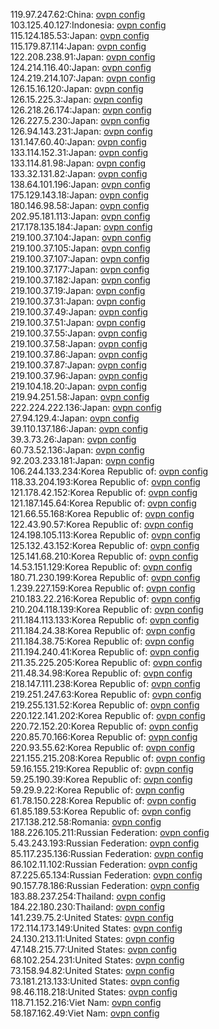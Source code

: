 119.97.247.62:China: [ovpn config](vpn/119_97_247_62.ovpn)  
103.125.40.127:Indonesia: [ovpn config](vpn/103_125_40_127.ovpn)  
115.124.185.53:Japan: [ovpn config](vpn/115_124_185_53.ovpn)  
115.179.87.114:Japan: [ovpn config](vpn/115_179_87_114.ovpn)  
122.208.238.91:Japan: [ovpn config](vpn/122_208_238_91.ovpn)  
124.214.116.40:Japan: [ovpn config](vpn/124_214_116_40.ovpn)  
124.219.214.107:Japan: [ovpn config](vpn/124_219_214_107.ovpn)  
126.15.16.120:Japan: [ovpn config](vpn/126_15_16_120.ovpn)  
126.15.225.3:Japan: [ovpn config](vpn/126_15_225_3.ovpn)  
126.218.26.174:Japan: [ovpn config](vpn/126_218_26_174.ovpn)  
126.227.5.230:Japan: [ovpn config](vpn/126_227_5_230.ovpn)  
126.94.143.231:Japan: [ovpn config](vpn/126_94_143_231.ovpn)  
131.147.60.40:Japan: [ovpn config](vpn/131_147_60_40.ovpn)  
133.114.152.31:Japan: [ovpn config](vpn/133_114_152_31.ovpn)  
133.114.81.98:Japan: [ovpn config](vpn/133_114_81_98.ovpn)  
133.32.131.82:Japan: [ovpn config](vpn/133_32_131_82.ovpn)  
138.64.101.196:Japan: [ovpn config](vpn/138_64_101_196.ovpn)  
175.129.143.18:Japan: [ovpn config](vpn/175_129_143_18.ovpn)  
180.146.98.58:Japan: [ovpn config](vpn/180_146_98_58.ovpn)  
202.95.181.113:Japan: [ovpn config](vpn/202_95_181_113.ovpn)  
217.178.135.184:Japan: [ovpn config](vpn/217_178_135_184.ovpn)  
219.100.37.104:Japan: [ovpn config](vpn/219_100_37_104.ovpn)  
219.100.37.105:Japan: [ovpn config](vpn/219_100_37_105.ovpn)  
219.100.37.107:Japan: [ovpn config](vpn/219_100_37_107.ovpn)  
219.100.37.177:Japan: [ovpn config](vpn/219_100_37_177.ovpn)  
219.100.37.182:Japan: [ovpn config](vpn/219_100_37_182.ovpn)  
219.100.37.19:Japan: [ovpn config](vpn/219_100_37_19.ovpn)  
219.100.37.31:Japan: [ovpn config](vpn/219_100_37_31.ovpn)  
219.100.37.49:Japan: [ovpn config](vpn/219_100_37_49.ovpn)  
219.100.37.51:Japan: [ovpn config](vpn/219_100_37_51.ovpn)  
219.100.37.55:Japan: [ovpn config](vpn/219_100_37_55.ovpn)  
219.100.37.58:Japan: [ovpn config](vpn/219_100_37_58.ovpn)  
219.100.37.86:Japan: [ovpn config](vpn/219_100_37_86.ovpn)  
219.100.37.87:Japan: [ovpn config](vpn/219_100_37_87.ovpn)  
219.100.37.96:Japan: [ovpn config](vpn/219_100_37_96.ovpn)  
219.104.18.20:Japan: [ovpn config](vpn/219_104_18_20.ovpn)  
219.94.251.58:Japan: [ovpn config](vpn/219_94_251_58.ovpn)  
222.224.222.136:Japan: [ovpn config](vpn/222_224_222_136.ovpn)  
27.94.129.4:Japan: [ovpn config](vpn/27_94_129_4.ovpn)  
39.110.137.186:Japan: [ovpn config](vpn/39_110_137_186.ovpn)  
39.3.73.26:Japan: [ovpn config](vpn/39_3_73_26.ovpn)  
60.73.52.136:Japan: [ovpn config](vpn/60_73_52_136.ovpn)  
92.203.233.181:Japan: [ovpn config](vpn/92_203_233_181.ovpn)  
106.244.133.234:Korea Republic of: [ovpn config](vpn/106_244_133_234.ovpn)  
118.33.204.193:Korea Republic of: [ovpn config](vpn/118_33_204_193.ovpn)  
121.178.42.152:Korea Republic of: [ovpn config](vpn/121_178_42_152.ovpn)  
121.187.145.64:Korea Republic of: [ovpn config](vpn/121_187_145_64.ovpn)  
121.66.55.168:Korea Republic of: [ovpn config](vpn/121_66_55_168.ovpn)  
122.43.90.57:Korea Republic of: [ovpn config](vpn/122_43_90_57.ovpn)  
124.198.105.113:Korea Republic of: [ovpn config](vpn/124_198_105_113.ovpn)  
125.132.43.152:Korea Republic of: [ovpn config](vpn/125_132_43_152.ovpn)  
125.141.68.210:Korea Republic of: [ovpn config](vpn/125_141_68_210.ovpn)  
14.53.151.129:Korea Republic of: [ovpn config](vpn/14_53_151_129.ovpn)  
180.71.230.199:Korea Republic of: [ovpn config](vpn/180_71_230_199.ovpn)  
1.239.227.159:Korea Republic of: [ovpn config](vpn/1_239_227_159.ovpn)  
210.183.22.216:Korea Republic of: [ovpn config](vpn/210_183_22_216.ovpn)  
210.204.118.139:Korea Republic of: [ovpn config](vpn/210_204_118_139.ovpn)  
211.184.113.133:Korea Republic of: [ovpn config](vpn/211_184_113_133.ovpn)  
211.184.24.38:Korea Republic of: [ovpn config](vpn/211_184_24_38.ovpn)  
211.184.38.75:Korea Republic of: [ovpn config](vpn/211_184_38_75.ovpn)  
211.194.240.41:Korea Republic of: [ovpn config](vpn/211_194_240_41.ovpn)  
211.35.225.205:Korea Republic of: [ovpn config](vpn/211_35_225_205.ovpn)  
211.48.34.98:Korea Republic of: [ovpn config](vpn/211_48_34_98.ovpn)  
218.147.111.238:Korea Republic of: [ovpn config](vpn/218_147_111_238.ovpn)  
219.251.247.63:Korea Republic of: [ovpn config](vpn/219_251_247_63.ovpn)  
219.255.131.52:Korea Republic of: [ovpn config](vpn/219_255_131_52.ovpn)  
220.122.141.202:Korea Republic of: [ovpn config](vpn/220_122_141_202.ovpn)  
220.72.152.20:Korea Republic of: [ovpn config](vpn/220_72_152_20.ovpn)  
220.85.70.166:Korea Republic of: [ovpn config](vpn/220_85_70_166.ovpn)  
220.93.55.62:Korea Republic of: [ovpn config](vpn/220_93_55_62.ovpn)  
221.155.215.208:Korea Republic of: [ovpn config](vpn/221_155_215_208.ovpn)  
59.16.155.219:Korea Republic of: [ovpn config](vpn/59_16_155_219.ovpn)  
59.25.190.39:Korea Republic of: [ovpn config](vpn/59_25_190_39.ovpn)  
59.29.9.22:Korea Republic of: [ovpn config](vpn/59_29_9_22.ovpn)  
61.78.150.228:Korea Republic of: [ovpn config](vpn/61_78_150_228.ovpn)  
61.85.189.53:Korea Republic of: [ovpn config](vpn/61_85_189_53.ovpn)  
217.138.212.58:Romania: [ovpn config](vpn/217_138_212_58.ovpn)  
188.226.105.211:Russian Federation: [ovpn config](vpn/188_226_105_211.ovpn)  
5.43.243.193:Russian Federation: [ovpn config](vpn/5_43_243_193.ovpn)  
85.117.235.136:Russian Federation: [ovpn config](vpn/85_117_235_136.ovpn)  
86.102.11.102:Russian Federation: [ovpn config](vpn/86_102_11_102.ovpn)  
87.225.65.134:Russian Federation: [ovpn config](vpn/87_225_65_134.ovpn)  
90.157.78.186:Russian Federation: [ovpn config](vpn/90_157_78_186.ovpn)  
183.88.237.254:Thailand: [ovpn config](vpn/183_88_237_254.ovpn)  
184.22.180.230:Thailand: [ovpn config](vpn/184_22_180_230.ovpn)  
141.239.75.2:United States: [ovpn config](vpn/141_239_75_2.ovpn)  
172.114.173.149:United States: [ovpn config](vpn/172_114_173_149.ovpn)  
24.130.213.11:United States: [ovpn config](vpn/24_130_213_11.ovpn)  
47.148.215.77:United States: [ovpn config](vpn/47_148_215_77.ovpn)  
68.102.254.231:United States: [ovpn config](vpn/68_102_254_231.ovpn)  
73.158.94.82:United States: [ovpn config](vpn/73_158_94_82.ovpn)  
73.181.213.133:United States: [ovpn config](vpn/73_181_213_133.ovpn)  
98.46.118.218:United States: [ovpn config](vpn/98_46_118_218.ovpn)  
118.71.152.216:Viet Nam: [ovpn config](vpn/118_71_152_216.ovpn)  
58.187.162.49:Viet Nam: [ovpn config](vpn/58_187_162_49.ovpn)  
